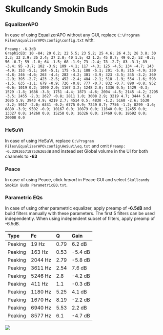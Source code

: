 # Skullcandy Smokin Buds

### EqualizerAPO
In case of using EqualizerAPO without any GUI, replace `C:\Program Files\EqualizerAPO\config\config.txt`
with:
```
Preamp: -6.3dB
GraphicEQ: 10 -84; 20 6.2; 22 5.5; 23 5.2; 25 4.6; 26 4.3; 28 3.8; 30 3.3; 32 2.9; 35 2.4; 37 2.0; 40 1.5; 42 1.2; 45 0.7; 49 0.2; 52 -0.2; 56 -0.7; 59 -1.0; 64 -1.5; 68 -1.9; 73 -2.4; 78 -2.7; 83 -3.1; 89 -3.4; 95 -3.7; 102 -3.9; 109 -4.1; 117 -4.3; 125 -4.5; 134 -4.7; 143 -4.9; 153 -5.1; 164 -5.1; 175 -5.1; 188 -5.1; 201 -5.0; 215 -4.9; 230 -4.8; 246 -4.6; 263 -4.4; 282 -4.2; 301 -3.9; 323 -3.5; 345 -3.2; 369 -2.9; 395 -2.7; 423 -2.5; 452 -2.4; 484 -2.1; 518 -1.9; 554 -1.6; 593 -1.5; 635 -1.1; 679 -0.9; 726 -0.8; 777 -0.7; 832 -0.7; 890 -0.8; 952 -0.6; 1019 0.2; 1090 2.0; 1167 3.2; 1248 2.0; 1336 0.5; 1429 -0.3; 1529 -1.8; 1636 -3.8; 1751 -4.4; 1873 -4.6; 2004 -4.5; 2145 -4.2; 2295 -3.5; 2455 -2.3; 2627 -0.8; 2811 1.0; 3008 2.9; 3219 4.7; 3444 5.8; 3685 5.9; 3943 4.9; 4219 2.7; 4514 0.5; 4830 -1.2; 5168 -2.6; 5530 -3.2; 5917 -2.0; 6331 -0.2; 6775 0.9; 7249 0.7; 7756 -1.2; 8299 -3.6; 8880 -3.9; 9502 -0.9; 10167 0.0; 10879 0.0; 11640 0.0; 12455 0.0; 13327 0.0; 14260 0.0; 15258 0.0; 16326 0.0; 17469 0.0; 18692 0.0; 20000 0.0
```

### HeSuVi
In case of using HeSuVi, replace `C:\Program Files\EqualizerAPO\config\HeSuVi\eq.txt` and omit `Preamp:
-6.3293657187536265dB` and instead set Global volume in the UI for both channels to **-63**

### Peace
In case of using Peace, click *Import* in Peace GUI and select `Skullcandy Smokin Buds ParametricEQ.txt`.

### Parametric EQs
In case of using other parametric equalizer, apply preamp of **-6.5dB** and build filters manually
with these parameters. The first 5 filters can be used independently.
When using independent subset of filters, apply preamp of -6.5dB.

| Type    | Fc      |    Q | Gain    |
|:--------|:--------|:-----|:--------|
| Peaking | 19 Hz   | 0.79 | 6.2 dB  |
| Peaking | 163 Hz  | 0.53 | -5.4 dB |
| Peaking | 2044 Hz | 2.79 | -5.8 dB |
| Peaking | 3611 Hz | 2.54 | 7.6 dB  |
| Peaking | 5246 Hz | 2.8  | -4.2 dB |
| Peaking | 411 Hz  | 1.1  | -0.3 dB |
| Peaking | 1180 Hz | 5.25 | 4.1 dB  |
| Peaking | 1670 Hz | 8.19 | -2.2 dB |
| Peaking | 6940 Hz | 5.53 | 2.2 dB  |
| Peaking | 8577 Hz | 6.1  | -4.7 dB |

![](https://raw.githubusercontent.com/jaakkopasanen/AutoEq/master/results/headphonecom/sbaf-serious/Skullcandy%20Smokin%20Buds/Skullcandy%20Smokin%20Buds.png)